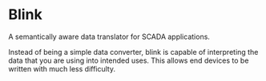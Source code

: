# Blink

A semantically aware data translator for SCADA applications.

Instead of being a simple data converter, blink is capable of interpreting the data that you are using
into intended uses.  This allows end devices to be written with much less difficulty.

